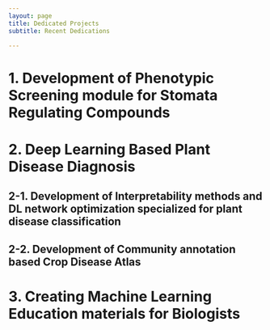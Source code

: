 ```yaml
---
layout: page
title: Dedicated Projects
subtitle: Recent Dedications

---
```




# 1. Development of Phenotypic Screening module for Stomata Regulating Compounds





# 2. Deep Learning Based Plant Disease Diagnosis



## 2-1. Development of Interpretability methods and DL network optimization specialized for plant disease classification



## 2-2. Development of Community annotation based Crop Disease Atlas



# 3. Creating Machine Learning Education materials for Biologists

